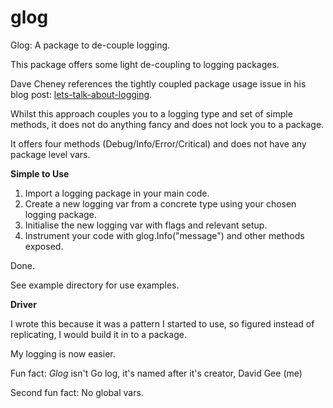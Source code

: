 # glog
Glog: A package to de-couple logging.

This package offers some light de-coupling to logging packages.

Dave Cheney references the tightly coupled package usage issue in his blog post: [lets-talk-about-logging](https://dave.cheney.net/2015/11/05/lets-talk-about-logging). 

Whilst this approach couples you to a logging type and set of simple methods, it does not do anything fancy and does not lock you to a package.

It offers four methods (Debug/Info/Error/Critical) and does not have any package level vars.

__Simple to Use__
1.  Import a logging package in your main code.
2.  Create a new logging var from a concrete type using your chosen logging package.
3.  Initialise the new logging var with flags and relevant setup.
4.  Instrument your code with glog.Info("message") and other methods exposed.

Done.

See example directory for use examples.

__Driver__

I wrote this because it was a pattern I started to use, so figured instead of replicating, I would build it in to a package.

My logging is now easier.

Fun fact: *Glog* isn't Go log, it's named after it's creator, David Gee (me)

Second fun fact: No global vars.
